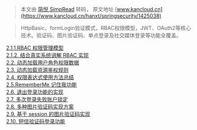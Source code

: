 > 本文由 [简悦 SimpRead](http://ksria.com/simpread/) 转码， 原文地址 [www.kancloud.cn](https://www.kancloud.cn/hanxt/springsecurity/1425038)

> HttpBasic、formLogin验证模式，RBAC权限模型，JWT、OAuth2等核心技术。验证码、图片验证码、单点登录及社交媒体登录等功能全覆盖。

[2.1.1.RBAC 权限管理模型](1443842)  
[2.1.2. 结合真实系统讲解 RBAC 实现](1443623)  
[2.2. 动态加载用户角色权限数据](2015724)  
[2.3. 动态加载资源鉴权规则](1457810)  
[2.4. 权限表达式使用方法总结](1425041)  
[2.5.RememberMe 记住我功能](1406431)  
[2.6. 退出登录功能的实现](1443624)  
[2.7. 多次登录失败账户锁定](2026500)  
[2.8. 多种图片验证码实现方案](2026501)  
[2.9. 基于 session 的图片验证码实现](2026502)  
[2.10. 短信验证码登录功能](2026503)